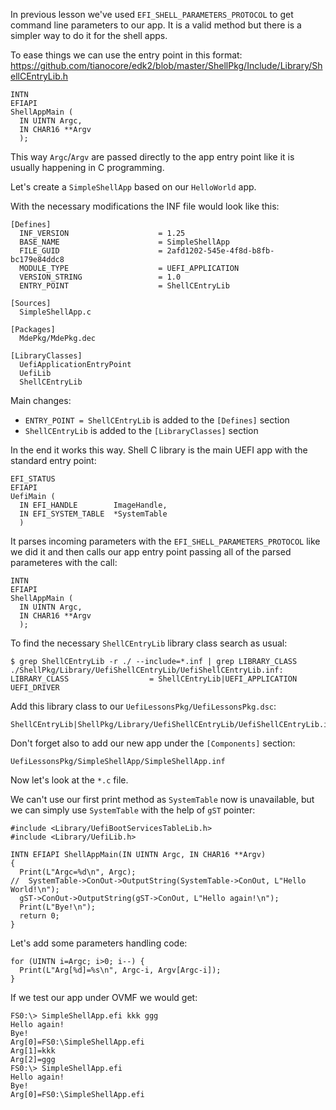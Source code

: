 In previous lesson we've used `EFI_SHELL_PARAMETERS_PROTOCOL` to get command line parameters to our app.
It is a valid method but there is a simpler way to do it for the shell apps.

To ease things we can use the entry point in this format:
https://github.com/tianocore/edk2/blob/master/ShellPkg/Include/Library/ShellCEntryLib.h
```
INTN
EFIAPI
ShellAppMain (
  IN UINTN Argc,
  IN CHAR16 **Argv
  );
```
This way `Argc`/`Argv` are passed directly to the app entry point like it is usually happening in C programming.

Let's create a `SimpleShellApp` based on our `HelloWorld` app.

With the necessary modifications the INF file would look like this:
```
[Defines]
  INF_VERSION                    = 1.25
  BASE_NAME                      = SimpleShellApp
  FILE_GUID                      = 2afd1202-545e-4f8d-b8fb-bc179e84ddc8
  MODULE_TYPE                    = UEFI_APPLICATION
  VERSION_STRING                 = 1.0
  ENTRY_POINT                    = ShellCEntryLib

[Sources]
  SimpleShellApp.c

[Packages]
  MdePkg/MdePkg.dec

[LibraryClasses]
  UefiApplicationEntryPoint
  UefiLib
  ShellCEntryLib
```
Main changes:
- `ENTRY_POINT = ShellCEntryLib` is added to the `[Defines]` section
- `ShellCEntryLib` is added to the `[LibraryClasses]` section

In the end it works this way. Shell C library is the main UEFI app with the standard entry point:
```
EFI_STATUS
EFIAPI
UefiMain (
  IN EFI_HANDLE        ImageHandle,
  IN EFI_SYSTEM_TABLE  *SystemTable
  )
```
It parses incoming parameters with the `EFI_SHELL_PARAMETERS_PROTOCOL` like we did it and then calls our app entry point passing all of the parsed parameteres with the call:
```
INTN
EFIAPI
ShellAppMain (
  IN UINTN Argc,
  IN CHAR16 **Argv
  );
```


To find the necessary `ShellCEntryLib` library class search as usual:
```
$ grep ShellCEntryLib -r ./ --include=*.inf | grep LIBRARY_CLASS
./ShellPkg/Library/UefiShellCEntryLib/UefiShellCEntryLib.inf:  LIBRARY_CLASS                  = ShellCEntryLib|UEFI_APPLICATION UEFI_DRIVER
```

Add this library class to our `UefiLessonsPkg/UefiLessonsPkg.dsc`:
```
ShellCEntryLib|ShellPkg/Library/UefiShellCEntryLib/UefiShellCEntryLib.inf
```
Don't forget also to add our new app under the `[Components]` section:
```
UefiLessonsPkg/SimpleShellApp/SimpleShellApp.inf
```


Now let's look at the `*.c` file.

We can't use our first print method as `SystemTable` now is unavailable, but we can simply use `SystemTable` with the help of `gST` pointer:
```
#include <Library/UefiBootServicesTableLib.h>
#include <Library/UefiLib.h>

INTN EFIAPI ShellAppMain(IN UINTN Argc, IN CHAR16 **Argv)
{
  Print(L"Argc=%d\n", Argc);
//  SystemTable->ConOut->OutputString(SystemTable->ConOut, L"Hello World!\n");
  gST->ConOut->OutputString(gST->ConOut, L"Hello again!\n");
  Print(L"Bye!\n");
  return 0;
}
```

Let's add some parameters handling code:
```
for (UINTN i=Argc; i>0; i--) {
  Print(L"Arg[%d]=%s\n", Argc-i, Argv[Argc-i]);
}
```

If we test our app under OVMF we would get:
```
FS0:\> SimpleShellApp.efi kkk ggg
Hello again!
Bye!
Arg[0]=FS0:\SimpleShellApp.efi
Arg[1]=kkk
Arg[2]=ggg
FS0:\> SimpleShellApp.efi
Hello again!
Bye!
Arg[0]=FS0:\SimpleShellApp.efi
```
